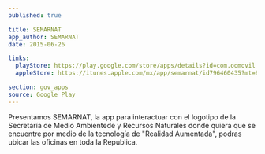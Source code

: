 ```yaml
---
published: true

title: SEMARNAT
app_author: SEMARNAT
date: 2015-06-26

links:
  playStore: https://play.google.com/store/apps/details?id=com.oomovil.semarnat
  appleStore: https://itunes.apple.com/mx/app/semarnat/id796460435?mt=8

section: gov_apps
source: Google Play
---
```

Presentamos SEMARNAT, la app para interactuar con el logotipo de la Secretaría de Medio Ambientede y Recursos Naturales donde quiera que se encuentre por medio de la tecnología de "Realidad Aumentada", podras ubicar las oficinas en toda la Republica.
